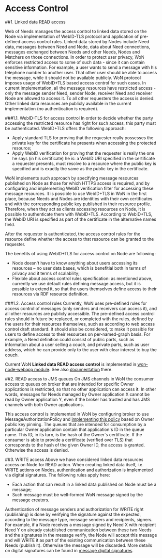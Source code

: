 #	Access Control

##1.	Linked data READ access

Web of Needs manages the access control to linked data stored on the Node via implementation of WebID-TLS protocol 
and application of pre-defined access control rules. Linked data stored by Nodes include Need data, messages between 
Need and Node, data about Need connections, messages exchanged between Needs and other Needs, Nodes and Matchers on 
those connections. In order to protect user privacy, WoN enforces restricted access to some of such data - since it 
can contain sensitive information. For example, a user wants to send a message with his telephone number to another 
user. That other user should be able to access the message, while it should not be available publicly. WoN protocol 
imposes usage of WebID+TLS based access control for such cases. In current implementation, all the message 
resources have restricted access - only the message sender Need, sender Node, receiver Need and receiver Node are 
allowed to access it. To all other requesters the access is denied. Other linked data resources are publicly 
available in the current implementation (no authentication is required). 

###1.1.	WebID-TLS for access control
In order to decide whether the party accessing the restricted resource has right for such access, this party must be 
authenticated. WebID+TLS offers the following approach:
*	Apply standard TLS for proving that the requester really possesses the private key for the certificate he presents 
when accessing the protected resource;
*	Apply WebID verification for proving that the requester is really the one he says (in his certificate) he is: a 
WebID URI specified in the certificate a requester presents, must resolve to a resource where the public key is 
specified and is exactly the same as the public key in the certificate.

WoN implements such approach by specifying message resources published on Node as those for which HTTPS access is 
required, and by configuring and implementing WebID verification filter for accessing these message resources. It is 
possible to use WebID+TLS in WoN in the first place, because Needs and Nodes are identities with their own 
certificates and with the corresponding public key published in their resource profile. Therefore, when they act as 
clients accessing resources on Node, it is possible to authenticate them with WebID+TLS. According to WebID+TLS, the 
WebID URI is specified as part of the certificate in the alternative names field.


After the requester is authenticated, the access control rules for the resource define whether the access to that 
resource can be granted to the requester.


The benefits of using WebID+TLS for access control on Node are following:
*	Node doesn't have to know anything about users accessing its resources – no user data bases, which is benefitial 
both in terms of privacy and it terms of scalability;
*	Flexible about access control rules specification: as mentioned above, currently we use default rules defining 
message access, but it is possible to extend it, so that the users themselves define access to their resources via 
RDF resource definition.

###1.2.	Access control rules
Currently, WoN uses pre-defined rules for access control of messages (only senders and receivers can access it), and 
all other resources are publicly accessible. The pre-defined access control rules should in future be replaced, or 
completed with the rules, defined by the users for their resources themselves, such as according to web access 
control draft standard. It should also be considered, to make
 it possible for users to define access to their resources on per-named-graph basis. For example, a Need definition 
 could consist of public parts, such as information about a user selling a couch, and private parts, such as user 
 address, which he can provide only to the user with clear interest to buy the couch.

Current WoN **Linked data READ access control** is implemented in [won-node-webapp module](../../won-node-webapp). 
See also [documentation](../../won-node-webapp/doc/linked-data-access.md) there.

##2.	READ access to JMS queues
On JMS channels in WoN the consumer access to queues on broker that are intended for specific Owner applications is 
restricted, so that no other application can access it. In other words, messages for Needs managed by Owner 
application X cannot be read by Owner application Y, even if the broker has trusted and has JMS channels with both 
Owner applications.

This access control is implemented in WoN by configuring broker to use MessageAuthorizationPolicy
and [implementing this policy](../../won-cryptography/src/main/java/won/cryptography/service/MessageOwnerConsumptionPolicy.java) based on Owner 
public key pinning. The queues that are intended for consumption by a particular Owner application contain that 
application's ID in the queue name. This ID, in its turn, is the hash of the Owner's certificate. If the consumer is 
able to provide a certificate (verified over TLS) that corresponds to the hash of the given Owner ID, the access is 
granted. Otherwise the access is denied.

##3.	WRITE access
Above we have considered linked data resources access on Node for READ action. When creating linked data itself, i.e.
 WRITE actions on Nodes, authentication and authorization is implemented via digital signatures. The following rules 
 apply here:
*	Each action that can result in a linked data published on Node must be a message;
*	Such message must be well-formed WoN message signed by the message creators.

Authentication of message senders and authorization for WRITE right (publishing) is done by verifying the signature 
against the expected, according to the message type, message senders and recipients, signers. For example, if a Node 
receives a message signed by Need X with recipient Need Y on already established communication between these two 
Needs and the signatures in the message verify, the Node will accept this message and will WRITE it as part of the 
existing communication between these Needs (publish it). Otherwise the message will be discarded. More details on 
digital signatures can be found in [message digital signatures](message-signatures.md).






